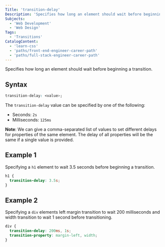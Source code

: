 ```yaml
---
Title: 'transition-delay'
Description: 'Specifies how long an element should wait before beginning a transition. '
Subjects:
  - 'Web Development'
  - 'Web Design'
Tags:
  - 'Transitions'
CatalogContent:
  - 'learn-css'
  - 'paths/front-end-engineer-career-path'
  - 'paths/full-stack-engineer-career-path'
---
```


Specifies how long an element should wait before beginning a transition.

## Syntax

```css
transition-delay: <value>;
```

The `transition-delay` value can be specified by one of the following:

- Seconds: `2s`
- Milliseconds: `125ms`

**Note**: We can give a comma-separated list of values to set different delays for properties of the same element. The delay of all properties will be the same if a single value is provided.

## Example 1

Specifying a `h1` element to wait 3.5 seconds before beginning a transition.

```css
h1 {
  transition-delay: 3.5s;
}
```

## Example 2

Specifying a `div` elements left margin transition to wait 200 milliseconds and width transition to wait 1 second before transitioning.

```css
div {
  transition-delay: 200ms, 1s;
  transition-property: margin-left, width;
}
```
